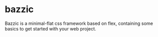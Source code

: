 # bazzic
Bazzic is a minimal-flat css framework based on flex, containing some basics to get started with your web project.
